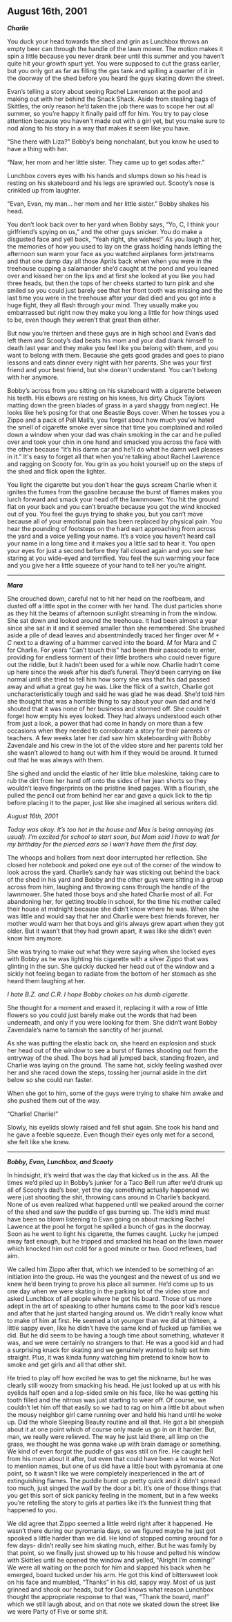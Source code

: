 ## August 16th, 2001

***Charlie***

You duck your head towards the shed and grin as Lunchbox throws an empty beer can through the handle of the lawn mower. The motion makes it spin a little because you never drank beer until this summer and you haven’t quite hit your growth spurt yet. You were supposed to cut the grass earlier, but you only got as far as filling the gas tank and spilling a quarter of it in the doorway of the shed before you heard the guys skating down the street.

Evan’s telling a story about seeing Rachel Lawrenson at the pool and making out with her behind the Snack Shack. Aside from stealing bags of Skittles, the only reason he’d taken the job there was to scope her out all summer, so you’re happy it finally paid off for him. You try to pay close attention because you haven’t made out with a girl yet, but you make sure to nod along to his story in a way that makes it seem like you have.

“She there with Liza?” Bobby’s being nonchalant, but you know he used to have a thing with her.

“Naw, her mom and her little sister. They came up to get sodas after.”

Lunchbox covers eyes with his hands and slumps down so his head is resting on his skateboard and his legs are sprawled out. Scooty’s nose is crinkled up from laughter.

“Evan, Evan, my man... her mom and her little sister.” Bobby shakes his head.

You don’t look back over to her yard when Bobby says, “Yo, C, I think your girlfriend’s spying on us,” and the other guys snicker. You do make a disgusted face and yell back, “Yeah right, she wishes!” As you laugh at her, the memories of how you used to lay on the grass holding hands letting the afternoon sun warm your face as you watched airplanes form jetstreams and that one damp day all those Aprils back when when you were in the treehouse cupping a salamander she’d caught at the pond and you leaned over and kissed her on the lips and at first she looked at you like you had three heads, but then the tops of her cheeks started to turn pink and she smiled so you could just barely see that her front tooth was missing and the last time you were in the treehouse after your dad died and you got into a huge fight, they all flash through your mind. They usually make you embarrassed but right now they make you long a little for how things used to be, even though they weren’t that great then either. 

But now you’re thirteen and these guys are in high school and Evan’s dad left them and Scooty’s dad beats his mom and your dad drank himself to death last year and they make you feel like you belong with them, and you want to belong with them. Because she gets good grades and goes to piano lessons and eats dinner every night with her parents. She was your first friend and your best friend, but she doesn't understand. You can't belong with her anymore. 

Bobby’s across from you sitting on his skateboard with a cigarette between his teeth. His elbows are resting on his knees, his dirty Chuck Taylors matting down the green blades of grass in a yard shaggy from neglect. He looks like he’s posing for that one Beastie Boys cover. When he tosses you a Zippo and a pack of Pall Mall’s, you forget about how much you’ve hated the smell of cigarette smoke ever since that time you complained and rolled down a window when your dad was chain smoking in the car and he pulled over and took your chin in one hand and smacked you across the face with the other because “it’s his damn car and he’ll do what he damn well pleases in it.” It's easy to forget all that when you're talking about Rachel Lawrence and ragging on Scooty for. You grin as you hoist yourself up on the steps of the shed and flick open the lighter. 

You light the cigarette but you don’t hear the guys scream Charlie when it ignites the fumes from the gasoline because the burst of flames makes you lurch forward and smack your head off the lawnmower. You hit the ground flat on your back and you can’t breathe because you got the wind knocked out of you. You feel the guys trying to shake you, but you can’t move because all of your emotional pain has been replaced by physical pain. You hear the pounding of footsteps on the hard eart approaching from across the yard and a voice yelling your name. It’s a voice you haven’t heard call your name in a long time and it makes you a little sad to hear it. You open your eyes for just a second before they fall closed again and you see her staring at you wide-eyed and terrified. You feel the sun warming your face and you give her a little squeeze of your hand to tell her you’re alright.

***

***Mara***

She crouched down, careful not to hit her head on the roofbeam, and dusted off a little spot in the corner with her hand. The dust particles shone as they hit the beams of afternoon sunlight streaming in from the window. She sat down and looked around the treehouse. It had been almost a year since she sat in it and it seemed smaller than she remembered. She brushed aside a pile of dead leaves and absentmindedly traced her finger over *M + C* next to a drawing of a hammer carved into the board. *M* for Mara and *C* for Charlie. For years “Can’t touch this” had been their passcode to enter, providing for endless torment of their little brothers who could never figure out the riddle, but it hadn’t been used for a while now. Charlie hadn’t come up here since the week after his dad’s funeral. They’d been carrying on like normal until she tried to tell him how sorry she was that his dad passed away and what a great guy he was. Like the flick of a switch, Charlie got uncharacteristically tough and said he was glad he was dead. She’d told him she thought that was a horrible thing to say about your own dad and he’d shouted that it was none of her business and stormed off. She couldn’t forget how empty his eyes looked. They had always understood each other from just a look, a power that had come in handy on more than a few occasions when they needed to corroborate a story for their parents or teachers. A few weeks later her dad saw him skateboarding with Bobby Zavendale and his crew in the lot of the video store and her parents told her she wasn’t allowed to hang out with him if they would be around. It turned out that he was always with them.

She sighed and undid the elastic of her little blue moleskine, taking care to rub the dirt from her hand off onto the sides of her jean shorts so they wouldn’t leave fingerprints on the pristine lined pages. With a flourish, she pulled the pencil out from behind her ear and gave a quick lick to the tip before placing it to the paper, just like she imagined all serious writers did.

*August 16th, 2001*

*Today was okay. It’s too hot in the house and Max is being annoying (as usual). I’m excited for school to start soon, but Mom said I have to wait for my birthday for the pierced ears so I won’t have them the first day.* 

The whoops and hollers from next door interrupted her reflection. She closed her notebook and poked one eye out of the corner of the window to look across the yard. Charlie’s sandy hair was sticking out behind the back of the shed in his yard and Bobby and the other guys were sitting in a group across from him, laughing and throwing cans through the handle of the lawnmower. She hated those boys and she hated Charlie most of all. For abandoning her, for getting trouble in school, for the time his mother called their house at midnight because she didn’t know where he was. When she was little and would say that her and Charlie were best friends forever, her mother would warn her that boys and girls always grew apart when they got older. But it wasn’t that they had grown apart, it was like she didn’t even know him anymore.   

She was trying to make out what they were saying when she locked eyes with Bobby as he was lighting his cigarette with a silver Zippo that was glinting in the sun. She quickly ducked her head out of the window and a sickly hot feeling began to radiate from the bottom of her stomach as she heard them laughing at her.

*I hate B.Z. and C.R. I hope Bobby chokes on his dumb cigarette.* 

She thought for a moment and erased it, replacing it with a row of little flowers so you could just barely make out the words that had been underneath, and only if you were looking for them. She didn’t want Bobby Zavendale’s name to tarnish the sanctity of her journal.

As she was putting the elastic back on, she heard an explosion and stuck her head out of the window to see a burst of flames shooting out from the entryway of the shed. The boys had all jumped back, standing frozen, and Charlie was laying on the ground. The same hot, sickly feeling washed over her and she raced down the steps, tossing her journal aside in the dirt below so she could run faster.

When she got to him, some of the guys were trying to shake him awake and she pushed them out of the way.

“Charlie! Charlie!”

Slowly, his eyelids slowly raised and fell shut again. She took his hand and he gave a feeble squeeze. Even though their eyes only met for a second, she felt like she knew. 

***

***Bobby, Evan, Lunchbox, and Scooty*** 

In hindsight, it’s weird that was the day that kicked us in the ass. All the times we’d piled up in Bobby’s junker for a Taco Bell run after we’d drunk up all of Scooty’s dad’s beer, yet the day something actually happened we were just shooting the shit, throwing cans around in Charlie’s backyard. None of us even realized what happened until we peaked around the corner of the shed and saw the puddle of gas burning up. The kid’s mind must have been so blown listening to Evan going on about macking Rachel Lawence at the pool he forgot he spilled a bunch of gas in the doorway. Soon as he went to light his cigarette, the fumes caught. Lucky he jumped away fast enough, but he tripped and smacked his head on the lawn mower which knocked him out cold for a good minute or two. Good reflexes, bad aim. 

We called him Zippo after that, which we intended to be something of an initiation into the group. He was the youngest and the newest of us and we knew he’d been trying to prove his place all summer. He’d come up to us one day when we were skating in the parking lot of the video store and asked Lunchbox of all people where he got his board. Those of us more adept in the art of speaking to other humans came to the poor kid’s rescue and after that he just started hanging around us. We didn’t really know what to make of him at first. He seemed a lot younger than we did at thirteen, a little sappy even, like he didn’t have the same kind of fucked up families we did. But he did seem to be having a tough time about something, whatever it was, and we were certainly no strangers to that. He was a good kid and had a surprising knack for skating and we genuinely wanted to help set him straight. Plus, it was kinda funny watching him pretend to know how to smoke and get girls and all that other shit. 

He tried to play off how excited he was to get the nickname, but he was clearly still woozy from smacking his head. He just looked up at us with his eyelids half open and a lop-sided smile on his face, like he was getting his tooth filled and the nitrous was just starting to wear off. Of course, we couldn’t let him off that easily so we had to rag on him a little bit about when the mousy neighbor girl came running over and held his hand until he woke up. Did the whole Sleeping Beauty routine and all that. He got a bit sheepish about it at one point which of course only made us go in on it harder. But, man, we really were relieved. The way he just laid there, all limp on the grass, we thought he was gonna wake up with brain damage or something. We kind of even forgot the puddle of gas was still on fire. He caught hell from his mom about it after, but even that could have been a lot worse. Not to mention names, but one of us did have a little bout with pyromania at one point, so it wasn’t like we were completely inexperienced in the art of extinguishing flames. The puddle burnt up pretty quick and it didn’t spread too much, just singed the wall by the door a bit. It’s one of those things that you get this sort of sick panicky feeling in the moment, but in a few weeks you’re retelling the story to girls at parties like it’s the funniest thing that happened to you. 

We did agree that Zippo seemed a little weird right after it happened. He wasn’t there during our pyromania days, so we figured maybe he just got spooked a little harder than we did. He kind of stopped coming around for a few days- didn’t really see him skating much, either. But he was family by that point, so we finally just showed up to his house and pelted his window with Skittles until he opened the window and yelled, “Alright I’m coming!” We were all waiting on the porch for him and slapped his back when he emerged, board tucked under his arm. He got this kind of bittersweet look on his face and mumbled, “Thanks” in his old, sappy way. Most of us just grinned and shook our heads, but for God knows what reason Lunchbox thought the appropriate response to that was, “Thank the board, man!” which we still laugh about, and on that note we skated down the street like we were Party of Five or some shit.


